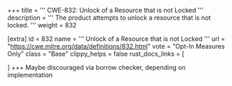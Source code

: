 +++
title = '''
CWE-832: Unlock of a Resource that is not Locked
'''
description	= '''
The product attempts to unlock a resource that is not locked.
'''
weight = 832

[extra]
id = 832
name = '''
Unlock of a Resource that is not Locked
'''
url = "https://cwe.mitre.org/data/definitions/832.html"
vote = "Opt-In Measures Only"
class = "Base"
clippy_helps = false
rust_docs_links = [
	
]
+++
Maybe discouraged via borrow checker, depending on implementation